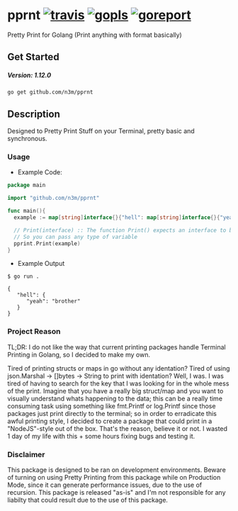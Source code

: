 # pprnt [![travis](https://travis-ci.com/n3m/pprnt.svg?branch=master)](https://travis-ci.com/github/n3m/pprnt) [![gopls](https://pkg.go.dev/badge/github.com/n3m/pprnt)](https://pkg.go.dev/github.com/n3m/pprnt) [![goreport](https://goreportcard.com/badge/github.com/n3m/pprnt)](https://goreportcard.com/report/github.com/n3m/pprnt)

Pretty Print for Golang (Print anything with format basically)

## Get Started

##### Version: 1.12.0

`go get github.com/n3m/pprnt`

## Description

Designed to Pretty Print Stuff on your Terminal, pretty basic and synchronous. 

### Usage

- Example Code:

```go
package main

import "github.com/n3m/pprnt"

func main(){
  example := map[string]interface{}{"hell": map[string]interface{}{"yeah":"brother"}}

  // Print(interface) :: The function Print() expects an interface to be passed as parameters
  // So you can pass any type of variable
  pprint.Print(example)
}
```

- Example Output

```
$ go run .

{
   "hell": {
      "yeah": "brother"
   }
}
```

### Project Reason

TL;DR: I do not like the way that current printing packages handle Terminal Printing in Golang, so I decided to make my own.

Tired of printing structs or maps in go without any identation? Tired of using json.Marshal -> []bytes -> String to print with identation?
Well, I was. I was tired of having to search for the key that I was looking for in the whole mess of the print.
Imagine that you have a really big struct/map and you want to visually understand whats happening to the data; this can be a really time consuming task using something like fmt.Printf or log.Printf since those packages just print directly to the terminal; so in order to erradicate this awful printing style, I decided to create a package that could print in a "NodeJS"-style out of the box. That's the reason, believe it or not. I wasted 1 day of my life with this + some hours fixing bugs and testing it.

### Disclaimer

This package is designed to be ran on development environments. Beware of turning on using Pretty Printing from this package while on Production Mode, since it can generate performance issues, due to the use of recursion.
This package is released "as-is" and I'm not responsible for any liabilty that could result due to the use of this package.
